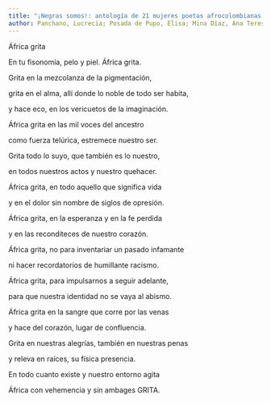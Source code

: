 ```yaml
---
title: "¡Negras somos!: antología de 21 mujeres poetas afrocolombianas de la región pacífica"
author: Panchano, Lucrecia; Posada de Pupo, Elisa; Mina Díaz, Ana Teresa; Ramírez Nieva, María Teresa; Grueso Romero, Mary; Posso Figueria, Amalia Lú; Truque, Sonia Nadhezda; Truque Vélez, Colombia; Córdoba, Jenny de la Torre; Duque Palacios, Sayly; Guerrrero, Julia Simona; Moreno Aguirre, Dionicia; López Hernández, Lydia Cristina; Valencia Córdoba, Elcina; Milena Lucumí, Ana; Bejarano Velásquez, Nidia Bejarano; Torres Herrera, Lorena; Popov, María de los Ángeles; Delgado Mina, Sobeida; Nerma Rojas, Nelly Patricia
---
```

<div data-schema-version="8"><p>África grita</p> <p>En tu fisonomía, pelo y piel. África grita.</p> <p>Grita en la mezcolanza de la pigmentación,</p> <p>grita en el alma, allí donde lo noble de todo ser habita,</p> <p>y hace eco, en los vericuetos de la imaginación.</p> <p>África grita en las mil voces del ancestro</p> <p>como fuerza telúrica, estremece nuestro ser.</p> <p></p> <p>Grita todo lo suyo, que también es lo nuestro,</p> <p>en todos nuestros actos y nuestro quehacer.</p> <p>África grita, en todo aquello que significa vida</p> <p>y en el dolor sin nombre de siglos de opresión.</p> <p>África grita, en la esperanza y en la fe perdida</p> <p>y en las reconditeces de nuestro corazón.</p> <p></p> <p>África grita, no para inventariar un pasado infamante</p> <p>ni hacer recordatorios de humillante racismo.</p> <p>África grita, para impulsarnos a seguir adelante,</p> <p>para que nuestra identidad no se vaya al abismo.</p> <p>África grita en la sangre que corre por las venas</p> <p>y hace del corazón, lugar de confluencia.</p> <p></p> <p>Grita en nuestras alegrías, también en nuestras penas</p> <p>y releva en raíces, su física presencia.</p> <p>En todo cuanto existe y nuestro entorno agita</p> <p>África con vehemencia y sin ambages GRITA.</p> </div>